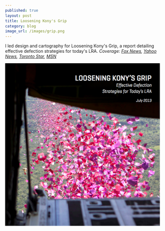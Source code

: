 ```yaml
---
published: true
layout: post
title: Loosening Kony's Grip
category: blog
image_url: /images/grip.png
---
```


I led design and cartography for Loosening Kony's Grip, a report detailing effective defection strategies for today's LRA. *Coverage: [Fox News](http://www.foxnews.com/world/2013/07/31/in-sign-hope-brutal-african-warlord-who-uses-children-loses-grip-as-his/), [Yahoo News](http://news.yahoo.com/defections-weaken-brutal-central-african-warlord-090925543.html),  [Toronto Star](http://www.thestar.com/news/world/2013/07/31/joseph_kony_loses_grip_on_lords_resistance_army_as_fighters_defect_report.html), [MSN](http://news.msn.com/world/defections-weaken-brutal-african-warlord-kony?stay=1)*

[<img src="/images/grip.png">](http://www.theresolve.org/wp-content/uploads/2013/07/Loosening-Konys-Grip-July-2013-FINAL.pdf)